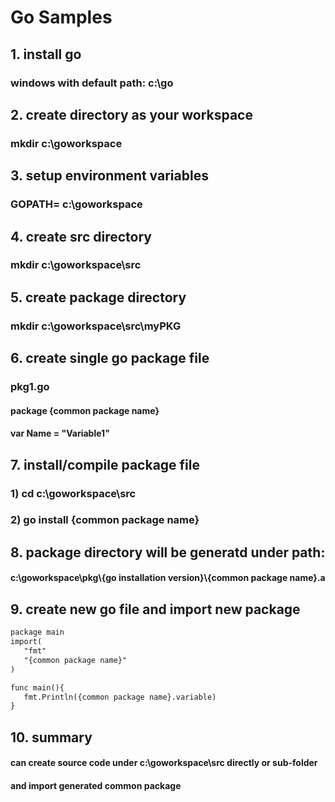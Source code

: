 # Go Samples

## 1. install go

### windows with default path: c:\go

## 2. create directory as your workspace

### mkdir c:\goworkspace

## 3. setup environment variables

### GOPATH= c:\goworkspace

## 4. create src directory

### mkdir c:\goworkspace\src

## 5. create package directory

### mkdir c:\goworkspace\src\myPKG

## 6. create single go package file

### pkg1.go

#### package {common package name}
#### var Name = "Variable1"

## 7. install/compile package file

### 1) cd c:\goworkspace\src
### 2) go install {common package name}

## 8. package directory will be generatd under path:

#### c:\goworkspace\pkg\\{go installation version}\\{common package name}.a

## 9. create new go file and import new package

```md
package main
import(
   "fmt"
   "{common package name}"
)

func main(){
   fmt.Println({common package name}.variable)
}
```

## 10. summary

#### can create source code under c:\goworkspace\src directly or sub-folder

#### and import generated common package